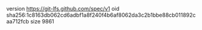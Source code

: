 version https://git-lfs.github.com/spec/v1
oid sha256:1c8163db062cd6adbf1a8f240f4b6af8062da3c2b1bbe88cb011892caa712fcb
size 9861
